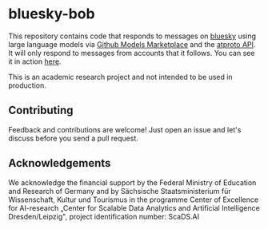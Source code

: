 # bluesky-bob

This repository contains code that responds to messages on [bluesky](https://bsky.app/) using large language models via [Github Models Marketplace](https://github.com/marketplace) and the [atproto API](https://github.com/MarshalX/atproto). 
It will only respond to messages from accounts that it follows.
You can see it in action [here](https://bsky.app/profile/haesleinhuepf-bot.bsky.social).

This is an academic research project and not intended to be used in production.

## Contributing

Feedback and contributions are welcome! Just open an issue and let's discuss before you send a pull request. 

## Acknowledgements

We acknowledge the financial support by the Federal Ministry of Education and Research of Germany and by Sächsische Staatsministerium für Wissenschaft, Kultur und Tourismus in the programme Center of Excellence for AI-research „Center for Scalable Data Analytics and Artificial Intelligence Dresden/Leipzig", project identification number: ScaDS.AI
